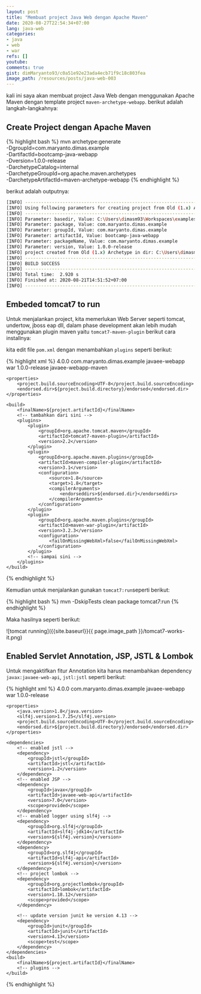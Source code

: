 ```yaml
---
layout: post
title: "Membuat project Java Web dengan Apache Maven"
date: 2020-08-27T22:54:34+07:00
lang: java-web
categories:
- java
- web
- war
refs: []
youtube: 
comments: true
gist: dimMaryanto93/c0a51e92e23ada4ecb71f9c18c803fea
image_path: /resources/posts/java-web-003
---
```


kali ini saya akan membuat project Java Web dengan menggunakan Apache Maven dengan template project ```maven-archetype-webapp```. berikut adalah langkah-langkahnya:

## Create Project dengan Apache Maven

{% highlight bash %}
mvn archetype:generate \
-DgroupId=com.maryanto.dimas.example \
-DartifactId=bootcamp-java-webapp \
-Dversion=1.0.0-release \
-DarchetypeCatalog=internal \
-DarchetypeGroupId=org.apache.maven.archetypes \
-DarchetypeArtifactId=maven-archetype-webapp
{% endhighlight %}

berikut adalah outputnya: 

```bash
[INFO] ----------------------------------------------------------------------------
[INFO] Using following parameters for creating project from Old (1.x) Archetype: maven-archetype-webapp:1.0
[INFO] ----------------------------------------------------------------------------
[INFO] Parameter: basedir, Value: C:\Users\dimasm93\Workspaces\examples
[INFO] Parameter: package, Value: com.maryanto.dimas.example
[INFO] Parameter: groupId, Value: com.maryanto.dimas.example
[INFO] Parameter: artifactId, Value: bootcamp-java-webapp
[INFO] Parameter: packageName, Value: com.maryanto.dimas.example
[INFO] Parameter: version, Value: 1.0.0-release
[INFO] project created from Old (1.x) Archetype in dir: C:\Users\dimasm93\Workspaces\examples\bootcamp-java-webapp
[INFO] ------------------------------------------------------------------------
[INFO] BUILD SUCCESS
[INFO] ------------------------------------------------------------------------
[INFO] Total time:  2.920 s
[INFO] Finished at: 2020-08-21T14:51:52+07:00
[INFO] ------------------------------------------------------------------------
```

## Embeded tomcat7 to run

Untuk menjalankan project, kita memerlukan Web Server seperti tomcat, undertow, jboss eap dll, dalam phase development akan lebih mudah menggunakan plugin maven yaitu `tomcat7-maven-plugin` berikut cara installnya:

kita edit file `pom.xml` dengan menambahkan `plugins` seperti berikut:

{% highlight xml %}
<project    xmlns="http://maven.apache.org/POM/4.0.0" 
            xmlns:xsi="http://www.w3.org/2001/XMLSchema-instance"
            xsi:schemaLocation="http://maven.apache.org/POM/4.0.0 http://maven.apache.org/maven-v4_0_0.xsd">
    <modelVersion>4.0.0</modelVersion>
    <groupId>com.maryanto.dimas.example</groupId>
    <artifactId>javaee-webapp</artifactId>
    <packaging>war</packaging>
    <version>1.0.0-release</version>
    <name>javaee-webapp-maven</name>

    <properties>
        <project.build.sourceEncoding>UTF-8</project.build.sourceEncoding>
        <endorsed.dir>${project.build.directory}/endorsed</endorsed.dir>
    </properties>

    <build>
        <finalName>${project.artifactId}</finalName>
        <!-- tambahkan dari sini -->
        <plugins>
            <plugin>
                <groupId>org.apache.tomcat.maven</groupId>
                <artifactId>tomcat7-maven-plugin</artifactId>
                <version>2.2</version>
            </plugin>
            <plugin>
                <groupId>org.apache.maven.plugins</groupId>
                <artifactId>maven-compiler-plugin</artifactId>
                <version>3.1</version>
                <configuration>
                    <source>1.8</source>
                    <target>1.8</target>
                    <compilerArguments>
                        <endorseddirs>${endorsed.dir}</endorseddirs>
                    </compilerArguments>
                </configuration>
            </plugin>
            <plugin>
                <groupId>org.apache.maven.plugins</groupId>
                <artifactId>maven-war-plugin</artifactId>
                <version>3.2.3</version>
                <configuration>
                    <failOnMissingWebXml>false</failOnMissingWebXml>
                </configuration>
            </plugin>
            <!-- sampai sini -->
        </plugins>
    </build>
</project>
{% endhighlight %}

Kemudian untuk menjalankan gunakan ```tomcat7:run```seperti berikut:

{% highlight bash %}
mvn -DskipTests clean package tomcat7:run
{% endhighlight %}

Maka hasilnya seperti berikut:

![tomcat running]({{site.baseurl}}{{ page.image_path }}/tomcat7-works-it.png)

## Enabled Servlet Annotation, JSP, JSTL & Lombok

Untuk mengaktifkan fitur Annotation kita harus menambahkan dependency `javax:javaee-web-api`, `jstl:jstl` seperti berikut:

{% highlight xml %}
<project xmlns="http://maven.apache.org/POM/4.0.0" xmlns:xsi="http://www.w3.org/2001/XMLSchema-instance"
         xsi:schemaLocation="http://maven.apache.org/POM/4.0.0 http://maven.apache.org/maven-v4_0_0.xsd">
    <modelVersion>4.0.0</modelVersion>
    <groupId>com.maryanto.dimas.example</groupId>
    <artifactId>javaee-webapp</artifactId>
    <packaging>war</packaging>
    <version>1.0.0-release</version>

    <properties>
        <java.version>1.8</java.version>
        <slf4j.version>1.7.25</slf4j.version>
        <project.build.sourceEncoding>UTF-8</project.build.sourceEncoding>
        <endorsed.dir>${project.build.directory}/endorsed</endorsed.dir>
    </properties>

    <dependencies>
        <!-- enabled jstl -->
        <dependency>
            <groupId>jstl</groupId>
            <artifactId>jstl</artifactId>
            <version>1.2</version>
        </dependency>
        <!-- enabled JSP -->
        <dependency>
            <groupId>javax</groupId>
            <artifactId>javaee-web-api</artifactId>
            <version>7.0</version>
            <scope>provided</scope>
        </dependency>
        <!-- enabled logger using slf4j -->
        <dependency>
            <groupId>org.slf4j</groupId>
            <artifactId>slf4j-jdk14</artifactId>
            <version>${slf4j.version}</version>
        </dependency>
        <dependency>
            <groupId>org.slf4j</groupId>
            <artifactId>slf4j-api</artifactId>
            <version>${slf4j.version}</version>
        </dependency>
        <!-- project lombok -->
        <dependency>
            <groupId>org.projectlombok</groupId>
            <artifactId>lombok</artifactId>
            <version>1.18.12</version>
            <scope>provided</scope>
        </dependency>

        <!-- update version junit ke version 4.13 -->
        <dependency>
            <groupId>junit</groupId>
            <artifactId>junit</artifactId>
            <version>4.13</version>
            <scope>test</scope>
        </dependency>
    </dependencies>
    <build>
        <finalName>${project.artifactId}</finalName>
        <!-- plugins -->
    </build>
</project>

{% endhighlight %}
